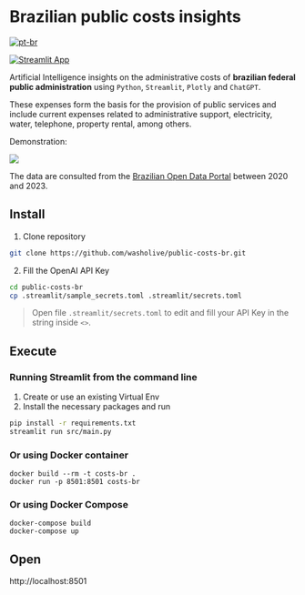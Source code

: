 # Brazilian public costs insights

[![pt-br](https://img.shields.io/badge/lang-pt--br-green.svg)](https://github.com/washolive/public-costs-br/blob/main/README.pt-br.md)

[![Streamlit App](https://static.streamlit.io/badges/streamlit_badge_black_white.svg)](https://public-costs-br.streamlit.app/)

Artificial Intelligence insights on the administrative costs of **brazilian federal public administration** using `Python`, `Streamlit`, `Plotly` and `ChatGPT`.

These expenses form the basis for the provision of public services and include current expenses related to administrative support, electricity, water, telephone, property rental, among others.

Demonstration:

<img src="public-costs-br-demo.gif"/>

The data are consulted from the [Brazilian Open Data Portal](https://dados.gov.br/dados/conjuntos-dados/raio-x-da-administracao-publica-federal) between 2020 and 2023.

## Install

1. Clone repository
```bash
git clone https://github.com/washolive/public-costs-br.git
```
2. Fill the OpenAI API Key
```bash
cd public-costs-br
cp .streamlit/sample_secrets.toml .streamlit/secrets.toml
```
> Open file `.streamlit/secrets.toml` to edit and fill your API Key in the string inside `<>`.

## Execute

### Running Streamlit from the command line
1. Create or use an existing Virtual Env
2. Install the necessary packages and run
```bash
pip install -r requirements.txt
streamlit run src/main.py
```

### Or using Docker container
```
docker build --rm -t costs-br .
docker run -p 8501:8501 costs-br
```

### Or using Docker Compose
```
docker-compose build
docker-compose up
```

## Open
http://localhost:8501
